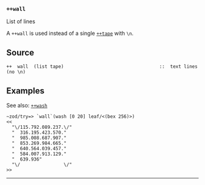 ### `++wall`

List of lines


A `++wall` is used instead of a single [`++tape`]() with
`\n`.

Source
------

    ++  wall  (list tape)                                   ::  text lines (no \n)

Examples
--------

See also: [`++wash`]()

    ~zod/try=> `wall`(wash [0 20] leaf/<(bex 256)>)
    <<
      "\/115.792.089.237.\/"
      "  316.195.423.570."
      "  985.008.687.907."
      "  853.269.984.665."
      "  640.564.039.457."
      "  584.007.913.129."
      "  639.936"
      "\/                \/"
    >>



***
